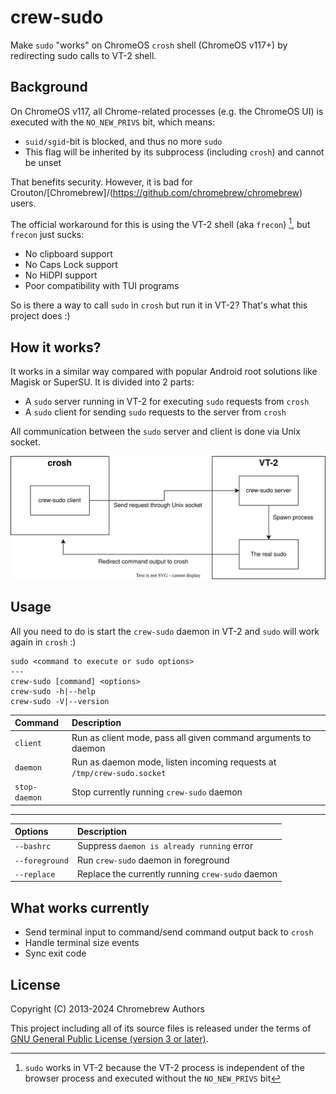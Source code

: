 # crew-sudo
Make `sudo` "works" on ChromeOS `crosh` shell (ChromeOS v117+) by redirecting sudo calls to VT-2 shell.

## Background
On ChromeOS v117, all Chrome-related processes (e.g. the ChromeOS UI) is executed with the `NO_NEW_PRIVS` bit, which means:
  - `suid/sgid`-bit is blocked, and thus no more `sudo`
  - This flag will be inherited by its subprocess (including `crosh`) and cannot be unset

That benefits security. However, it is bad for Crouton/[Chromebrew]/(https://github.com/chromebrew/chromebrew) users.

The official workaround for this is using the VT-2 shell (aka `frecon`) [^1], but `frecon` just sucks:
  - No clipboard support
  - No Caps Lock support
  - No HiDPI support
  - Poor compatibility with TUI programs

So is there a way to call `sudo` in `crosh` but run it in VT-2? That's what this project does :)

[^1]: `sudo` works in VT-2 because the VT-2 process is independent of the browser process and executed without the `NO_NEW_PRIVS` bit

## How it works?
It works in a similar way compared with popular Android root solutions like Magisk or SuperSU. It is divided into 2 parts:
  - A `sudo` server running in VT-2 for executing `sudo` requests from `crosh`
  - A `sudo` client for sending `sudo` requests to the server from `crosh`

All communication between the `sudo` server and client is done via Unix socket.

![How it works](images/how-it-works.svg)

## Usage
All you need to do is start the `crew-sudo` daemon in VT-2 and `sudo` will work again in `crosh` :)

```text
sudo <command to execute or sudo options>
---
crew-sudo [command] <options>
crew-sudo -h|--help
crew-sudo -V|--version
```

|Command       |Description|
|:-------------|:----------|
|`client`      |Run as client mode, pass all given command arguments to daemon|
|`daemon`      |Run as daemon mode, listen incoming requests at `/tmp/crew-sudo.socket`|
|`stop-daemon` |Stop currently running `crew-sudo` daemon|

---

|Options       |Description|
|:-------------|:----------|
|`--bashrc`    |Suppress `daemon is already running` error|
|`--foreground`|Run `crew-sudo` daemon in foreground|
|`--replace`   |Replace the currently running `crew-sudo` daemon|

## What works currently
- Send terminal input to command/send command output back to `crosh`
- Handle terminal size events
- Sync exit code

## License
Copyright (C) 2013-2024 Chromebrew Authors

This project including all of its source files is released under the terms of [GNU General Public License (version 3 or later)](http://www.gnu.org/licenses/gpl.txt).

